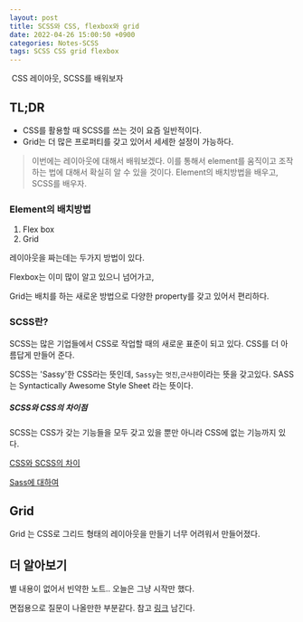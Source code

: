 ```yaml
---
layout: post
title: SCSS와 CSS, flexbox와 grid
date: 2022-04-26 15:00:50 +0900
categories: Notes-SCSS
tags: SCSS CSS grid flexbox 
---
```




 CSS 레이아웃, SCSS를 배워보자



## TL;DR

- CSS를 활용할 때 SCSS를 쓰는 것이 요즘 일반적이다.
- Grid는 더 많은 프로퍼티를 갖고 있어서 세세한 설정이 가능하다.





>  이번에는 레이아웃에 대해서 배워보겠다. 이를 통해서 element를 움직이고 조작하는 법에 대해서 확실히 알 수 있을 것이다. Element의 배치방법을 배우고, SCSS를 배우자.



### Element의 배치방법

1. Flex box
2. Grid

레이아웃을 짜는데는 두가지 방법이 있다.

Flexbox는 이미 많이 알고 있으니 넘어가고,

Grid는 배치를 하는 새로운 방법으로 다양한 property를 갖고 있어서 편리하다.



### SCSS란?

SCSS는 많은 기업들에서 CSS로 작업할 때의 새로운 표준이 되고 있다. CSS를 더 아름답게 만들어 준다.

SCSS는 'Sassy'한 CSS라는 뜻인데, `Sassy`는 `멋진`,`근사한`이라는 뜻을 갖고있다. SASS는 Syntactically Awesome Style Sheet 라는 뜻이다.



##### 	SCSS와 CSS의 차이점

 SCSS는 CSS가 갖는 기능들을 모두 갖고 있을 뿐만 아니라 CSS에 없는 기능까지 있다. 



[CSS와 SCSS의 차이](https://www.geeksforgeeks.org/what-is-the-difference-between-css-and-scss/)

[Sass에 대하여](https://inpa.tistory.com/entry/SCSS-💎-SassSCSS-란-설치-및-컴파일)



## Grid

Grid 는 CSS로 그리드 형태의 레이아웃을 만들기 너무 어려워서 만들어졌다.



## 더 알아보기

별 내용이 없어서 빈약한 노트.. 오늘은 그냥 시작만 했다.

면접용으로 질문이 나올만한 부분같다. 참고 [링크](https://velog.io/@dkdlel102/%EB%A9%B4%EC%A0%91-%EC%98%88%EC%83%81-%EC%A7%88%EB%AC%B8-CSS-Javascript-%EC%8B%AC%ED%99%94) 남긴다.



